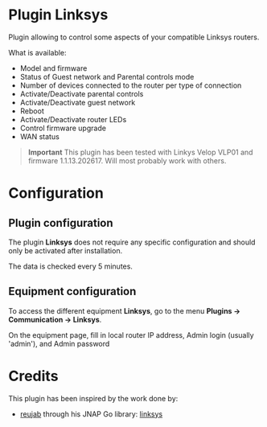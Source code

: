 # Plugin Linksys

Plugin allowing to control some aspects of your compatible Linksys routers.

What is available:

- Model and firmware
- Status of Guest network and Parental controls mode
- Number of devices connected to the router per type of connection
- Activate/Deactivate parental controls
- Activate/Deactivate guest network
- Reboot
- Activate/Deactivate router LEDs
- Control firmware upgrade
- WAN status

>**Important**
>This plugin has been tested with Linkys Velop VLP01 and firmware 1.1.13.202617. Will most probably work with others.

# Configuration

## Plugin configuration

The plugin **Linksys** does not require any specific configuration and should only be activated after installation.

The data is checked every 5 minutes.

## Equipment configuration

To access the different equipment **Linksys**, go to the menu **Plugins → Communication → Linksys**.

On the equipment page, fill in local router IP address, Admin login (usually 'admin'), and Admin password

# Credits

This plugin has been inspired by the work done by:

- [reujab](https://github.com/reujab)  through his JNAP Go library:  [linksys](https://github.com/reujab/linksys)
